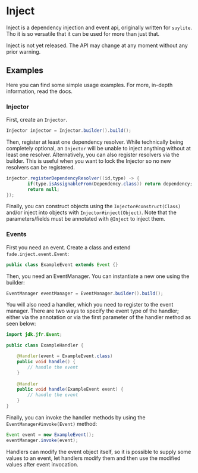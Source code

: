 # Inject

Inject is a dependency injection and event api, originally written for `suylite`. Tho it is so versatile that it can be
used for more than just that.

Inject is not yet released. The API may change at any moment without any prior warning.

## Examples

Here you can find some simple usage examples. For more, in-depth information, read the docs.

### Injector

First, create an `Injector`.

```java
Injector injector = Injector.builder().build();
```

Then, register at least one dependency resolver. While technically being completely optional, an `Injector` will be
unable to inject anything without at least one resolver. Alternatively, you can also register resolvers via the builder.
This is useful when you want to lock the Injector so no new resolvers can be registered.

```java
injector.registerDependencyResolver((id,type) -> {
        if(type.isAssignableFrom(Dependency.class)) return dependency;
        return null;
});
```

Finally, you can construct objects using the `Injector#construct(Class)` and/or inject into objects
with `Injector#inject(Object)`. Note that the parameters/fields must be annotated with `@Inject` to inject them.


### Events

First you need an event. Create a class and extend `fade.inject.event.Event`:

```java
public class ExampleEvent extends Event {}
```

Then, you need an EventManager. You can instantiate a new one using the builder:

```java
EventManager eventManager = EventManager.builder().build();
```
You will also need a handler, which you need to register to the event manager. There are two ways to specify the event
type of the handler; either via the annotation or via the first parameter of the handler method as seen below:

```java
import jdk.jfr.Event;

public class ExampleHandler {

    @Handler(event = ExampleEvent.class)
    public void handle() {
        // handle the event
    }
    
    @Handler
    public void handle(ExampleEvent event) {
        // handle the event
    }
}
```

Finally, you can invoke the handler methods by using the `EventManager#invoke(Event)` method:

```java
Event event = new ExampleEvent();
eventManager.invoke(event);
```

Handlers can modify the event object itself, so it is possible to supply some values to an event, let handlers modify
them and then use the modified values after event invocation. 
